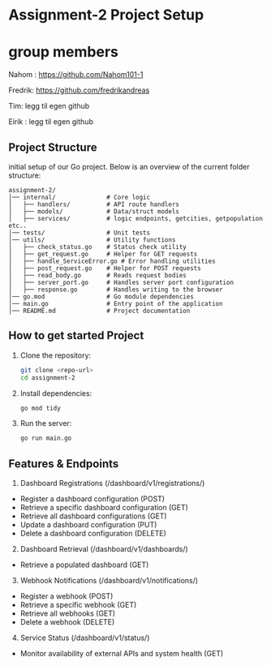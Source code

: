 # Assignment-2 Project Setup

# group members 
  Nahom : https://github.com/Nahom101-1

  Fredrik: https://github.com/fredrikandreas
  
  Tim:  legg til egen github

  Eirik : legg til egen github
## Project Structure
 initial setup of our Go project. Below is an overview of the current folder structure:

```
assignment-2/
│── internal/              # Core logic
│   ├── handlers/          # API route handlers
│   ├── models/            # Data/struct models
│   ├── services/          # logic endpoints, getcities, getpopulation etc..
│── tests/                 # Unit tests
│── utils/                 # Utility functions
│   ├── check_status.go    # Status check utility
│   ├── get_request.go     # Helper for GET requests
│   ├── handle_ServiceError.go # Error handling utilities
│   ├── post_request.go    # Helper for POST requests
│   ├── read_body.go       # Reads request bodies
│   ├── server_port.go     # Handles server port configuration
│   ├── response.go        # Handles writing to the browser
│── go.mod                 # Go module dependencies
│── main.go                # Entry point of the application
│── README.md              # Project documentation
```

## How to get started Project
1. Clone the repository:
   ```sh
   git clone <repo-url>
   cd assignment-2
   ```

2. Install dependencies:
   ```sh
   go mod tidy
   ```

3. Run the server:
   ```sh
   go run main.go
   ```

## Features & Endpoints
1. Dashboard Registrations (/dashboard/v1/registrations/)
- Register a dashboard configuration (POST)
- Retrieve a specific dashboard configuration (GET)
- Retrieve all dashboard configurations (GET)
- Update a dashboard configuration (PUT)
- Delete a dashboard configuration (DELETE)

2. Dashboard Retrieval (/dashboard/v1/dashboards/)
- Retrieve a populated dashboard (GET)

3. Webhook Notifications (/dashboard/v1/notifications/)
- Register a webhook (POST)
- Retrieve a specific webhook (GET)
- Retrieve all webhooks (GET)
- Delete a webhook (DELETE)

4. Service Status (/dashboard/v1/status/)
- Monitor availability of external APIs and system health (GET)
